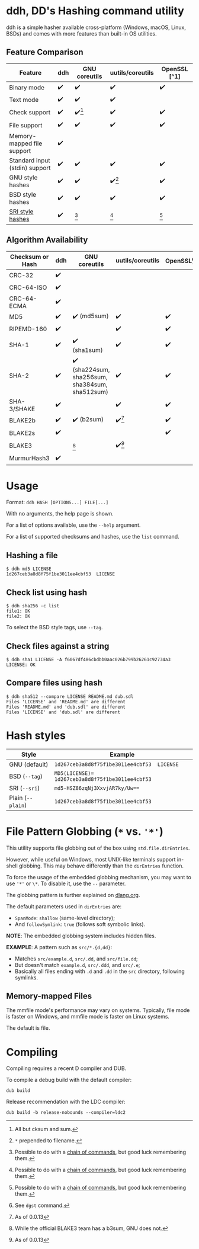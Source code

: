 # ddh, DD's Hashing command utility

ddh is a simple hasher available cross-platform (Windows, macOS, Linux, BSDs)
and comes with more features than built-in OS utilities.

## Feature Comparison

| Feature | ddh | GNU coreutils | uutils/coreutils | OpenSSL [^1] |
|---|---|---|---|---|
| Binary mode | ✔️ | ✔️ | ✔️ | ✔️ |
| Text mode | ✔️ | ✔️ | ✔️ | |
| Check support | ✔️ | ✔️[^2] | ✔️ | ✔️ |
| File support | ✔️ | ✔️ | ✔️ | ✔️ |
| Memory-mapped file support | ✔️ | | | |
| Standard input (stdin) support | ✔️ | ✔️ | ✔️ | ✔️ |
| GNU style hashes | ✔️ | ✔️ | ✔️[^4] | ✔️ |
| BSD style hashes | ✔️ | ✔️ | ✔️ | ✔️ |
| [SRI style hashes](https://developer.mozilla.org/en-US/docs/Web/Security/Subresource_Integrity) | ✔️ | [^5] | [^5] | [^5] |

## Algorithm Availability

| Checksum or Hash | ddh | GNU coreutils | uutils/coreutils | OpenSSL[^3] |
|---|---|---|---|---|
| CRC-32 | ✔️ | | | |
| CRC-64-ISO | ✔️ | | |
| CRC-64-ECMA | ✔️ | | |
| MD5 | ✔️ | ✔️ (md5sum) | ✔️ | ✔️ |
| RIPEMD-160 | ✔️ | | ✔️ | ✔️ |
| SHA-1 | ✔️ | ✔️ (sha1sum) | ✔️ | ✔️ |
| SHA-2 | ✔️ | ✔️ (sha224sum, sha256sum, sha384sum, sha512sum) | ✔️ | ✔️ |
| SHA-3/SHAKE | ✔️ | | ✔️ | ✔️ |
| BLAKE2b | ✔️ | ✔️ (b2sum) | ✔️[^9] | ✔️ |
| BLAKE2s | ✔️ | | | ✔️ |
| BLAKE3 | | [^6] | ✔️[^9] | | [^8] |
| MurmurHash3 | ✔️ | | | | |

# Usage

Format: `ddh HASH [OPTIONS...] FILE[...]`

With no arguments, the help page is shown.

For a list of options available, use the `--help` argument.

For a list of supported checksums and hashes, use the `list` command.

## Hashing a file

```text
$ ddh md5 LICENSE
1d267ceb3a8d8f75f1be3011ee4cbf53  LICENSE
```

## Check list using hash

```text
$ ddh sha256 -c list
file1: OK
file2: OK
```

To select the BSD style tags, use `--tag`.

## Check files against a string

```text
$ ddh sha1 LICENSE -A f6067df486cbdbb0aac026b799b26261c92734a3
LICENSE: OK
```

## Compare files using hash

```text
$ ddh sha512 --compare LICENSE README.md dub.sdl 
Files 'LICENSE' and 'README.md' are different
Files 'README.md' and 'dub.sdl' are different
Files 'LICENSE' and 'dub.sdl' are different
```

# Hash styles

| Style | Example |
|---|---|
| GNU (default) | `1d267ceb3a8d8f75f1be3011ee4cbf53  LICENSE` |
| BSD (`--tag`) | `MD5(LICENSE)= 1d267ceb3a8d8f75f1be3011ee4cbf53` |
| SRI (`--sri`) | `md5-HSZ86zqNj3XxvjAR7ky/Uw==` |
| Plain (`--plain`) | `1d267ceb3a8d8f75f1be3011ee4cbf53` |

# File Pattern Globbing (`*` vs. `'*'`)

This utility supports file globbing out of the box using `std.file.dirEntries`.

However, while useful on Windows, most UNIX-like terminals support in-shell
globbing. This may behave differently than the `dirEntries` function.

To force the usage of the embedded globbing mechanism, you may want to use
`'*'` or `\*`. To disable it, use the `--` parameter.

The globbing pattern is further explained on
[dlang.org](https://dlang.org/phobos/std_path.html#.globMatch).

The default parameters used in `dirEntries` are:
- `SpanMode`: `shallow` (same-level directory);
- And `followSymlink`: `true` (follows soft symbolic links).

**NOTE**: The embedded globbing system includes hidden files.

**EXAMPLE**: A pattern such as `src/*.{d,dd}`:
- Matches `src/example.d`, `src/.dd`, and `src/file.dd`;
- But doesn't match `example.d`, `src/.ddd`, and `src/.e`;
- Basically all files ending with `.d` and `.dd` in the `src` directory, following symlinks.

## Memory-mapped Files

The mmfile mode's performance may vary on systems. Typically, file
mode is faster on Windows, and mmfile mode is faster on Linux systems.

The default is file.

# Compiling

Compiling requires a recent D compiler and DUB.

To compile a debug build with the default compiler:
```
dub build
```

Release recommendation with the LDC compiler:
```
dub build -b release-nobounds --compiler=ldc2
```

[^2]: All but cksum and sum.
[^3]: See `dgst` command.
[^4]: `*` prepended to filename.
[^5]: Possible to do with a [chain of commands](https://developer.mozilla.org/en-US/docs/Web/Security/Subresource_Integrity#tools_for_generating_sri_hashes), but good luck remembering them.
[^6]: While the official BLAKE3 team has a b3sum, GNU does not.
[^8]: The OpenSSL team is waiting for BLAKE3 to be standardized.
[^9]: As of 0.0.13